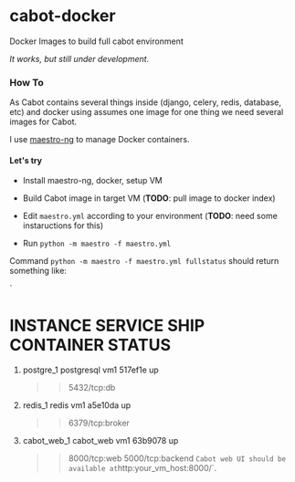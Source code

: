 cabot-docker
============

Docker Images to build full cabot environment

*It works, but still under development.*

### How To

As Cabot contains several things inside (django, celery, redis, database, etc) and docker using assumes one image for one thing we need several images for Cabot.

I use [maestro-ng](https://github.com/signalfuse/maestro-ng) to manage Docker containers.

#### Let's try 

- Install maestro-ng, docker, setup VM

- Build Cabot image in target VM (**TODO**: pull image to docker index)

- Edit `maestro.yml` according to your environment (**TODO**: need some instaructions for this)

- Run `python -m maestro -f maestro.yml`

Command `python -m maestro -f maestro.yml fullstatus` should return something like:

`
  #  INSTANCE             SERVICE         SHIP                 CONTAINER       STATUS
  1. postgre_1            postgresql      vm1                  517ef1e         up
     >>  5432/tcp:db
  2. redis_1              redis           vm1                  a5e10da         up
     >>  6379/tcp:broker
  3. cabot_web_1          cabot_web       vm1                  63b9078         up
     >>  8000/tcp:web
     >>  5000/tcp:backend
`
Cabot web UI should be available at `http:your_vm_host:8000/`.
